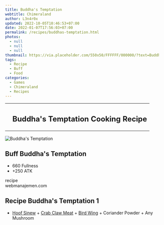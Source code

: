 ```yaml
---
title: Buddha's Temptation
webtitle: Chimeraland
author: L3n4r0x
updated: 2022-10-05T10:46:53+07:00
date: 2022-01-07T17:56:03+07:00
permalink: /recipes/buddhas-temptation.html
photos:
  - null
  - null
  - null
thumbnail: https://via.placeholder.com/550x50/FFFFFF/000000/?text=Buddha's Temptation
tags:
  - Recipe
  - Buff
  - Food
categories:
  - Games
  - Chimeraland
  - Recipes
---
```


<section id="bootstrap-wrapper"><link rel="stylesheet" href="https://cdn.statically.io/gh/dimaslanjaka/Web-Manajemen/40ac3225/css/bootstrap-4.5-wrapper.css"/><div class="row mb-2"><div class="col-md-12 mb-2"><table class="table" id="post-info"><tbody><tr><td></td><td><h1 class="fs-5">Buddha&#x27;s Temptation Cooking Recipe</h1></td></tr></tbody></table></div></div><div class="card mb-2"><div class="row g-0"><div class="col-sm-4 position-relative mb-2"><img src="https://via.placeholder.com/600" class="card-img fit-cover w-100 h-100" alt="Buddha&#x27;s Temptation" data-fancybox="true"/></div><div class="col-sm-8 mb-2"><div class="card-body"><h2 class="card-title fs-5">Buff Buddha&#x27;s Temptation</h2><div class="card-text"><ul><li>660 Fullness</li><li>+250 ATK</li></ul></div><span class="badge rounded-pill bg-dark">recipe</span></div><div class="card-footer text-end text-muted">webmanajemen.com</div></div></div></div><div class="row mb-2"><div class="col-12 col-lg-6 recipe-item mb-2"><div class="card"><div class="card-body"><h2 class="card-title fs-5">Recipe Buddha&#x27;s Temptation 1</h2><div class="card-text"><ul><li><a class="text-decoration-none" href="/chimeraland/materials/hoof-sinew.html">Hoof Sinew</a><span> + </span><a class="text-decoration-none" href="/chimeraland/materials/crab-claw-meat.html">Crab Claw Meat</a><span> + </span><a class="text-decoration-none" href="/chimeraland/materials/bird-wing.html">Bird Wing</a><span> + </span>Coriander Powder<span> + </span>Any Mushroom</li></ul></div></div></div></div></div></section>